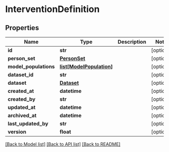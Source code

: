 # InterventionDefinition

## Properties
Name | Type | Description | Notes
------------ | ------------- | ------------- | -------------
**id** | **str** |  | [optional] 
**person_set** | [**PersonSet**](PersonSet.md) |  | [optional] 
**model_populations** | [**list[ModelPopulation]**](ModelPopulation.md) |  | [optional] 
**dataset_id** | **str** |  | [optional] 
**dataset** | [**Dataset**](Dataset.md) |  | [optional] 
**created_at** | **datetime** |  | [optional] 
**created_by** | **str** |  | [optional] 
**updated_at** | **datetime** |  | [optional] 
**archived_at** | **datetime** |  | [optional] 
**last_updated_by** | **str** |  | [optional] 
**version** | **float** |  | [optional] 

[[Back to Model list]](../README.md#documentation-for-models) [[Back to API list]](../README.md#documentation-for-api-endpoints) [[Back to README]](../README.md)

